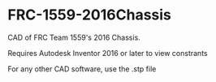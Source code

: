 # FRC-1559-2016Chassis
CAD of FRC Team 1559's 2016 Chassis. 

Requires Autodesk Inventor 2016 or later to view constrants

For any other CAD software, use the .stp file
